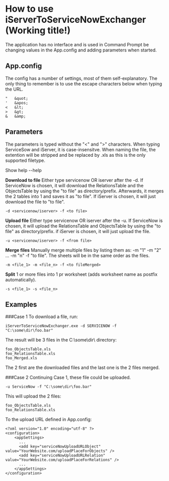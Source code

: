How to use iServerToServiceNowExchanger (Working title!)
========================================================

The application has no interface and is used in Command Prompt be changing values in the App.config and adding parameters when started.

App.config
----------
The config has a number of settings, most of them self-explanatory.
The only thing to remember is to use the escape characters below when typing the URL.

	"   &quot;
	'   &apos;
	<   &lt;
	>   &gt;
	&   &amp;


Parameters
----------
The parameters is typed without the "<" and ">" characters. When typing ServiceSow and iServer, it is case-insensitve.
When naming the file, the extention will be stripped and be replaced by .xls as this is the only supported filetype.

Show help
--help

__Download to file__ Either type servicenow OR iserver after the -d.
If ServiceNow is chosen, it will download the RelationsTable and the ObjectsTable by using the "to file" as directory/prefix. Afterwards, it merges the 2 tables into 1 and saves it as "to file".
If iServer is chosen, it will just download the file to "to file".

	-d <servicenow/iserver> -f <to file>

__Upload file__ Either type servicenow OR iserver after the -u.
If ServiceNow is chosen, it will upload the RelationsTable and ObjectsTable by using the "to file" as directory/prefix.
if iServer is chosen, it will just upload the file.

	-u <servicenow/iserver> -f <from file>

__Merge files__ Manually merge multiple files by listing them as: -m "1" -m "2" ... -m "n" -f "to file". The sheets will be in the same order as the files.

	-m <file_1> -m <file_n> -f <to fileMerged>

__Split__ 1 or more files into 1 pr worksheet (adds worksheet name as postfix automatically).

	-s <file_1> -s <file_n>


Examples
--------

###Case 1
To download a file, run:

	iServerToServiceNowExchanger.exe -d SERVICENOW -f "C:\some\dir\foo.bar"

The result will be 3 files in the C:\some\dir\ directory:

	foo_ObjectsTable.xls
	foo_RelationsTable.xls
	foo_Merged.xls

The 2 first are the downloaded files and the last one is the 2 files merged.

###Case 2
Continuing Case 1, these file could be uploaded.

	-u ServiceNow -f "C:\some\dir\foo.bar"

This will upload the 2 files:

	foo_ObjectsTable.xls
	foo_RelationsTable.xls

To the upload URL defined in App.config:

	<?xml version="1.0" encoding="utf-8" ?>
	<configuration>
	    <appSettings> 
	      ...
	      <add key="serviceNowUploadURLObject" value="YourWebsite.com/uploadPlaceForObjects" />
	      <add key="serviceNowUploadURLRelation" value="YourWebsite.com/uploadPlaceForRelations" />
	      ...
	    </appSettings>
	</configuration>